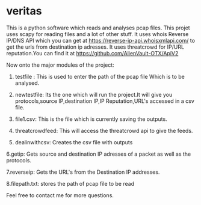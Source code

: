 # veritas
This is a python software which reads and analyses pcap files.
This projet uses scapy for reading files  and a lot of other stuff.
It uses whois Reverse IP/DNS API which you can get at https://reverse-ip-api.whoisxmlapi.com/ to get the urls from destination ip adresses.
It uses threatcrowd for IP/URL reputation.You can find it at https://github.com/AlienVault-OTX/ApiV2


Now onto the major modules of the project:

1. testfile :
   This is used to enter the path of the pcap file Which is to be analysed.

2. newtestfile: 
  Its the one which will run the project.It will give you protocols,source IP,destination IP,IP Reputation,URL's accessed in a csv file.

3. file1.csv:
  This is the file which is currently saving the outputs.

4. threatcrowdfeed:
  This will access the threatcrowd api to give the feeds.

5. dealinwithcsv:
  Creates the csv file with outputs

6.getip:
  Gets source and destination IP adresses of a packet as well as the protocols.

7.reverseip:
  Gets the URL's from the Destination IP addresses.

8.filepath.txt:
  stores the path of pcap file to be read
  
  Feel free to contact me for more questions.

  
